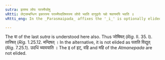 ```yaml
---
sutra: इतश्च लोपः परस्मैपदेषु
vRtti: लेट्सम्बन्धिन इकारस्य परस्मैपदविषयस्य लोपो भवति वानुवृत्तेः पक्षे श्रवणमपि भवति ॥
vRtti_eng: In the _Parasmaipada_ affixes the '_i_' is optionally elided in the Subjunctive.

---
```

The वा of the last _sutra_ is understood here also. Thus जोषिषत् (_Rig_. II. 35. I). तारिषत् (_Rig_. 1.25.12. मन्दिषत् । In the alternative, it is not elided as पताति विद्युत् (_Rig_. 7.25.1). उदधिं च्यावयाति । The इ of इट्, वहि and महि of the _Atmanepada_ are not elided.